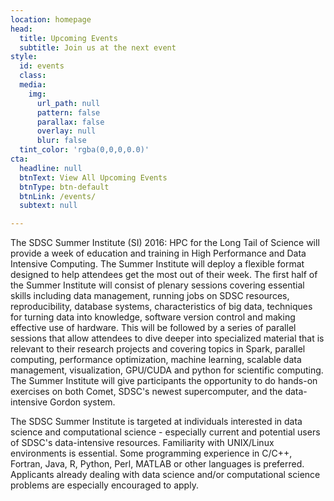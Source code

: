 ```yaml
---
location: homepage
head:
  title: Upcoming Events
  subtitle: Join us at the next event
style:
  id: events
  class:
  media:
    img:
      url_path: null
      pattern: false
      parallax: false
      overlay: null
      blur: false
  tint_color: 'rgba(0,0,0,0.0)'
cta:
  headline: null
  btnText: View All Upcoming Events
  btnType: btn-default
  btnLink: /events/
  subtext: null

---
```


The SDSC Summer Institute (SI) 2016: HPC for the Long Tail of Science will provide a week of education and training in High Performance and Data Intensive Computing. The Summer Institute will deploy a flexible format designed to help attendees get the most out of their week. The first half of the Summer Institute will consist of plenary sessions covering essential skills including data management, running jobs on SDSC resources, reproducibility, database systems, characteristics of big data, techniques for turning data into knowledge, software version control and making effective use of hardware. This will be followed by a series of parallel sessions that allow attendees to dive deeper into specialized material that is relevant to their research projects and covering topics in Spark, parallel computing, performance optimization, machine learning, scalable data management, visualization, GPU/CUDA and python for scientific computing.
The Summer Institute will give participants the opportunity to do hands-on exercises on both Comet, SDSC's newest supercomputer, and the data-intensive Gordon system.

The SDSC Summer Institute is targeted at individuals interested in data science and computational science - especially current and potential users of SDSC's data-intensive resources. Familiarity with UNIX/Linux environments is essential. Some programming experience in C/C++, Fortran, Java, R, Python, Perl, MATLAB or other languages is preferred. Applicants already dealing with data science and/or computational science problems are especially encouraged to apply.
